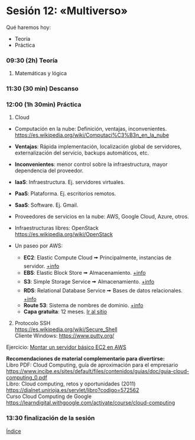 # Sesión 12: «Multiverso»

Qué haremos hoy:
- Teoría
- Práctica

### 09:30 (2h) Teoría 

1. Matemáticas y lógica  

### 11:30 (30 min) Descanso

### 12:00 (1h 30min) Práctica

1. Cloud  
- Computación en la nube: Definición, ventajas, inconvenientes.  
https://es.wikipedia.org/wiki/Computaci%C3%B3n_en_la_nube  
- **Ventajas**: Rápida implementación, localización global de servidores, externalización del servicio, backups automáticos, etc.  
- **Inconvenientes**: menor control sobre la infraestructura, mayor dependencia del proveedor.  

- **IaaS**: Infraestructura. Ej. servidores virtuales.  
- **PaaS**: Plataforma. Ej. escritorios remotos.  
- **SaaS**: Software. Ej. Gmail.  

- Proveedores de servicios en la nube: AWS, Google Cloud, Azure, otros.
- Infraestructuras libres: OpenStack
https://es.wikipedia.org/wiki/OpenStack  

- Un paseo por AWS:
	- **EC2**: Elastic Compute Cloud 🠚 Principalmente, instancias de servidor. [+info](https://aws.amazon.com/es/ec2/features/?trk=ec2_landing)
	- **EBS**: Elastic Block Store 🠚 Almacenamiento. [+info](https://aws.amazon.com/es/ebs/)
	- **S3**: Simple Storage Service 🠚 Almacenamiento. [+info](https://aws.amazon.com/es/s3/features/)
	- **RDS**: Relational Database Service 🠚 Bases de datos relacionales. [+info](https://aws.amazon.com/es/rds/features/)
	- **Route 53**: Sistema de nombres de dominio. [+info](https://aws.amazon.com/es/route53/features/)
	- **Capa gratuíta**: 12 meses. [Ir al sitio](https://aws.amazon.com/es/free/?all-free-tier.sort-by=item.additionalFields.SortRank&all-free-tier.sort-order=asc&awsf.Free%20Tier%20Types=*all&awsf.Free%20Tier%20Categories=*all)

2. Protocolo SSH  
https://es.wikipedia.org/wiki/Secure_Shell  
Cliente Windows: https://www.putty.org/  

Ejercicio: [Montar un servidor básico EC2 en AWS](../recursos/servidor.md)

**Recomendaciones de material complementario para divertirse:**  
Libro PDF: Cloud Computing, guía de aproximación para el empresario  
https://www.incibe.es/sites/default/files/contenidos/guias/doc/guia-cloud-computing_0.pdf  
Libro: Cloud computing, retos y oportunidades (2011)
https://dialnet.unirioja.es/servlet/libro?codigo=572562  
Curso Cloud Computing de Google  
https://learndigital.withgoogle.com/activate/course/cloud-computing  

### 13:30 finalización de la sesión

[Índice](../README.md)
